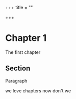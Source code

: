 +++
title = ""

+++
# Chapter 1

The first chapter

## Section

Paragraph

we love chapters now don't we